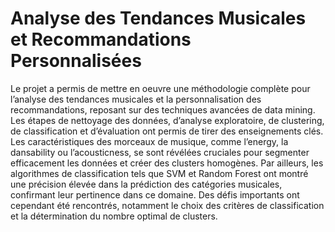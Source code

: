 # Analyse des Tendances Musicales et Recommandations Personnalisées
Le projet a permis de mettre en oeuvre une méthodologie complète pour l’analyse des
tendances musicales et la personnalisation des recommandations, reposant sur des
techniques avancées de data mining. Les étapes de nettoyage des données, d’analyse
exploratoire, de clustering, de classification et d’évaluation ont permis de tirer des
enseignements clés.
Les caractéristiques des morceaux de musique, comme l’energy, la dansability ou
l’acousticness, se sont révélées cruciales pour segmenter efficacement les données
et créer des clusters homogènes. Par ailleurs, les algorithmes de classification tels
que SVM et Random Forest ont montré une précision élevée dans la prédiction des
catégories musicales, confirmant leur pertinence dans ce domaine.
Des défis importants ont cependant été rencontrés, notamment le choix des critères
de classification et la détermination du nombre optimal de clusters.

